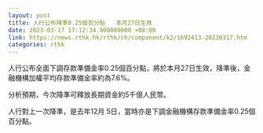 ```yaml
---
layout: post
title: 人行公布降準0.25個百分點   本月27日生效
date: 2023-03-17 17:12:34.000000000 +08:00
link: https://news.rthk.hk/rthk/ch/component/k2/1692413-20230317.htm
categories: rthk
---
```


人行公布全面下調存款準備金率0.25個百分點，將於本月27日生效，降準後，金融機構加權平均存款準備金率約為7.6%。

分析預期，今次降準可釋放長期資金約5千億人民幣。

人行對上一次降準，是去年12月 5日，當時亦是下調金融機構存款準備金率0.25個百分點。
